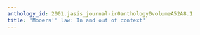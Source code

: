 ```yaml
---
anthology_id: 2001.jasis_journal-ir0anthology0volumeA52A8.1
title: 'Mooers'' law: In and out of context'
---
```

